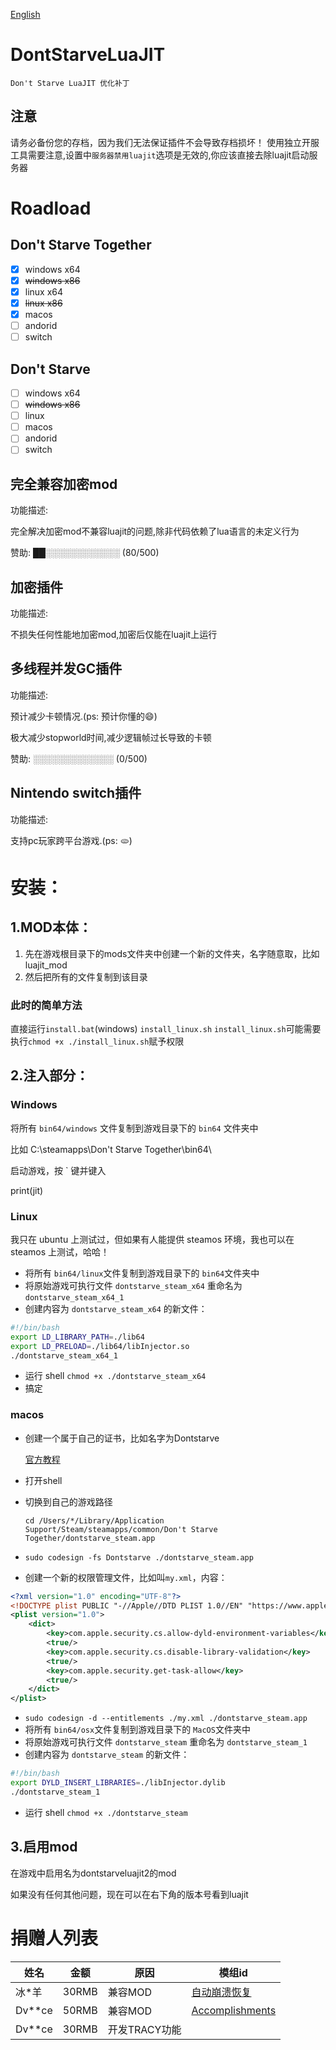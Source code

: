 [English](README_EN.md)

# DontStarveLuaJIT

	Don't Starve LuaJIT 优化补丁

## 注意

请务必备份您的存档，因为我们无法保证插件不会导致存档损坏！
使用独立开服工具需要注意,设置中`服务器禁用luajit`选项是无效的,你应该直接去除luajit启动服务器

# Roadload

## Don't Starve Together

- [x] windows x64
- [x] ~~windows x86~~
- [x] linux x64
- [x] ~~linux x86~~
- [x] macos
- [ ] andorid
- [ ] switch

## Don't Starve

- [ ] windows x64
- [ ] ~~windows x86~~
- [ ] linux
- [ ] macos
- [ ] andorid
- [ ] switch

## 完全兼容加密mod

功能描述:

完全解决加密mod不兼容luajit的问题,除非代码依赖了lua语言的未定义行为

赞助:
 ██░░░░░░░░░░░░ (80/500)

## 加密插件

功能描述:

不损失任何性能地加密mod,加密后仅能在luajit上运行

## 多线程并发GC插件

功能描述:

预计减少卡顿情况.(ps: 预计你懂的😄)

极大减少stopworld时间,减少逻辑帧过长导致的卡顿

赞助:
░░░░░░░░░░░░░ (0/500)

## Nintendo switch插件

功能描述:

支持pc玩家跨平台游戏.(ps: 🫓)


# 安装：

## 1.MOD本体：

1. 先在游戏根目录下的mods文件夹中创建一个新的文件夹，名字随意取，比如luajit_mod
2. 然后把所有的文件复制到该目录
### 此时的简单方法
直接运行`install.bat`(windows) `install_linux.sh`
`install_linux.sh`可能需要执行`chmod +x ./install_linux.sh`赋予权限

## 2.注入部分：

### Windows

将所有 `bin64/windows` 文件复制到游戏目录下的 `bin64` 文件夹中

比如 C:\\steamapps\\Don't Starve Together\bin64\

启动游戏，按 ` 键并键入

print(jit)

### Linux

我只在 ubuntu 上测试过，但如果有人能提供 steamos 环境，我也可以在 steamos 上测试，哈哈！

- 将所有 `bin64/linux`文件复制到游戏目录下的 `bin64`文件夹中
- 将原始游戏可执行文件 `dontstarve_steam_x64` 重命名为 `dontstarve_steam_x64_1`
- 创建内容为 `dontstarve_steam_x64` 的新文件：

```bash
#!/bin/bash
export LD_LIBRARY_PATH=./lib64
export LD_PRELOAD=./lib64/libInjector.so
./dontstarve_steam_x64_1
```

- 运行 shell `chmod +x ./dontstarve_steam_x64`
- 搞定

### macos

- 创建一个属于自己的证书，比如名字为Dontstarve

  [官方教程](https://support.apple.com/zh-cn/guide/keychain-access/kyca8916/mac)

- 打开shell
- 切换到自己的游戏路径

  `cd /Users/*/Library/Application Support/Steam/steamapps/common/Don't Starve Together/dontstarve_steam.app`

- `sudo codesign -fs Dontstarve ./dontstarve_steam.app`
- 创建一个新的权限管理文件，比如叫`my.xml`，内容：

```xml
<?xml version="1.0" encoding="UTF-8"?>
<!DOCTYPE plist PUBLIC "-//Apple//DTD PLIST 1.0//EN" "https://www.apple.com/DTDs/PropertyList-1.0.dtd">
<plist version="1.0">
    <dict>
        <key>com.apple.security.cs.allow-dyld-environment-variables</key>
        <true/>
        <key>com.apple.security.cs.disable-library-validation</key>
        <true/>
        <key>com.apple.security.get-task-allow</key>
        <true/>
    </dict>
</plist>
```

- `sudo codesign -d --entitlements ./my.xml ./dontstarve_steam.app`
- 将所有 `bin64/osx`文件复制到游戏目录下的 `MacOS`文件夹中
- 将原始游戏可执行文件 `dontstarve_steam` 重命名为 `dontstarve_steam_1`
- 创建内容为 `dontstarve_steam` 的新文件：

```bash
#!/bin/bash
export DYLD_INSERT_LIBRARIES=./libInjector.dylib
./dontstarve_steam_1
```

- 运行 shell `chmod +x ./dontstarve_steam`

## 3.启用mod

在游戏中启用名为dontstarveluajit2的mod

如果没有任何其他问题，现在可以在右下角的版本号看到luajit

# 捐赠人列表

| 姓名 | 金额 | 原因         |模组id|
|------|------|--------------|-----------|
| 冰*羊    | 30RMB | 兼容MOD    | [自动崩溃恢复](https://steamcommunity.com/sharedfiles/filedetails/?id=3377689002)|
| Dv**ce   | 50RMB| 兼容MOD | [Accomplishments](https://steamcommunity.com/sharedfiles/filedetails/?id=2843097516)|
| Dv**ce   | 30RMB| 开发TRACY功能 | |


